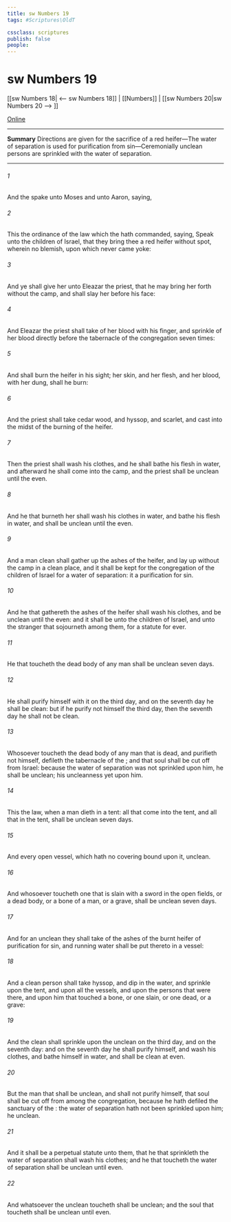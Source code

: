 ```yaml
---
title: sw Numbers 19
tags: #Scriptures\OldT

cssclass: scriptures
publish: false
people:
---
```


# sw Numbers 19
[[sw Numbers 18| <-- sw Numbers 18]] | [[Numbers]] | [[sw Numbers 20|sw Numbers 20 --> ]]

[Online](https://churchofjesuschrist.org/study/scriptures/ot/num/19?lang=eng)

---
__Summary__
Directions are given for the sacrifice of a red heifer—The water of separation is used for purification from sin—Ceremonially unclean persons are sprinkled with the water of separation.

---
###### 1 
And the  spake unto Moses and unto Aaron, saying,

###### 2 
This  the ordinance of the law which the  hath commanded, saying, Speak unto the children of Israel, that they bring thee a red heifer without spot, wherein  no blemish,  upon which never came yoke:

###### 3 
And ye shall give her unto Eleazar the priest, that he may bring her forth without the camp, and  shall slay her before his face:

###### 4 
And Eleazar the priest shall take of her blood with his finger, and sprinkle of her blood directly before the tabernacle of the congregation seven times:

###### 5 
And  shall burn the heifer in his sight; her skin, and her flesh, and her blood, with her dung, shall he burn:

###### 6 
And the priest shall take cedar wood, and hyssop, and scarlet, and cast  into the midst of the burning of the heifer.

###### 7 
Then the priest shall wash his clothes, and he shall bathe his flesh in water, and afterward he shall come into the camp, and the priest shall be unclean until the even.

###### 8 
And he that burneth her shall wash his clothes in water, and bathe his flesh in water, and shall be unclean until the even.

###### 9 
And a man  clean shall gather up the ashes of the heifer, and lay  up without the camp in a clean place, and it shall be kept for the congregation of the children of Israel for a water of separation: it  a purification for sin.

###### 10 
And he that gathereth the ashes of the heifer shall wash his clothes, and be unclean until the even: and it shall be unto the children of Israel, and unto the stranger that sojourneth among them, for a statute for ever.

###### 11 
He that toucheth the dead body of any man shall be unclean seven days.

###### 12 
He shall purify himself with it on the third day, and on the seventh day he shall be clean: but if he purify not himself the third day, then the seventh day he shall not be clean.

###### 13 
Whosoever toucheth the dead body of any man that is dead, and purifieth not himself, defileth the tabernacle of the ; and that soul shall be cut off from Israel: because the water of separation was not sprinkled upon him, he shall be unclean; his uncleanness  yet upon him.

###### 14 
This  the law, when a man dieth in a tent: all that come into the tent, and all that  in the tent, shall be unclean seven days.

###### 15 
And every open vessel, which hath no covering bound upon it,  unclean.

###### 16 
And whosoever toucheth one that is slain with a sword in the open fields, or a dead body, or a bone of a man, or a grave, shall be unclean seven days.

###### 17 
And for an unclean  they shall take of the ashes of the burnt heifer of purification for sin, and running water shall be put thereto in a vessel:

###### 18 
And a clean person shall take hyssop, and dip  in the water, and sprinkle  upon the tent, and upon all the vessels, and upon the persons that were there, and upon him that touched a bone, or one slain, or one dead, or a grave:

###### 19 
And the clean  shall sprinkle upon the unclean on the third day, and on the seventh day: and on the seventh day he shall purify himself, and wash his clothes, and bathe himself in water, and shall be clean at even.

###### 20 
But the man that shall be unclean, and shall not purify himself, that soul shall be cut off from among the congregation, because he hath defiled the sanctuary of the : the water of separation hath not been sprinkled upon him; he  unclean.

###### 21 
And it shall be a perpetual statute unto them, that he that sprinkleth the water of separation shall wash his clothes; and he that toucheth the water of separation shall be unclean until even.

###### 22 
And whatsoever the unclean  toucheth shall be unclean; and the soul that toucheth  shall be unclean until even.

